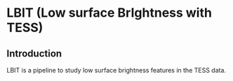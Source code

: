 # LBIT (Low surface BrIghtness with TESS)

## Introduction
LBIT is a pipeline to study low surface brightness features in the TESS data.
